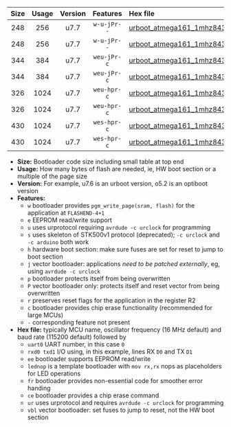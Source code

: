 |Size|Usage|Version|Features|Hex file|
|:-:|:-:|:-:|:-:|:--|
|248|256|u7.7|`w-u-jPr--`|[urboot_atmega161_1mhz8432_115200bps_uart0_rxd0_txd1_lednop_fr_ur_vbl.hex](https://raw.githubusercontent.com/stefanrueger/urboot.hex/main/mcus/atmega161/fcpu_1mhz8432/115200_bps/urboot_atmega161_1mhz8432_115200bps_uart0_rxd0_txd1_lednop_fr_ur_vbl.hex)|
|248|256|u7.7|`w-u-jPr--`|[urboot_atmega161_1mhz8432_115200bps_uart1_rxb2_txb3_lednop_fr_ur_vbl.hex](https://raw.githubusercontent.com/stefanrueger/urboot.hex/main/mcus/atmega161/fcpu_1mhz8432/115200_bps/urboot_atmega161_1mhz8432_115200bps_uart1_rxb2_txb3_lednop_fr_ur_vbl.hex)|
|344|384|u7.7|`weu-jPr-c`|[urboot_atmega161_1mhz8432_115200bps_uart0_rxd0_txd1_ee_lednop_fr_ce_ur_vbl.hex](https://raw.githubusercontent.com/stefanrueger/urboot.hex/main/mcus/atmega161/fcpu_1mhz8432/115200_bps/urboot_atmega161_1mhz8432_115200bps_uart0_rxd0_txd1_ee_lednop_fr_ce_ur_vbl.hex)|
|344|384|u7.7|`weu-jPr-c`|[urboot_atmega161_1mhz8432_115200bps_uart1_rxb2_txb3_ee_lednop_fr_ce_ur_vbl.hex](https://raw.githubusercontent.com/stefanrueger/urboot.hex/main/mcus/atmega161/fcpu_1mhz8432/115200_bps/urboot_atmega161_1mhz8432_115200bps_uart1_rxb2_txb3_ee_lednop_fr_ce_ur_vbl.hex)|
|326|1024|u7.7|`weu-hpr-c`|[urboot_atmega161_1mhz8432_115200bps_uart0_rxd0_txd1_ee_lednop_fr_ce_ur.hex](https://raw.githubusercontent.com/stefanrueger/urboot.hex/main/mcus/atmega161/fcpu_1mhz8432/115200_bps/urboot_atmega161_1mhz8432_115200bps_uart0_rxd0_txd1_ee_lednop_fr_ce_ur.hex)|
|326|1024|u7.7|`weu-hpr-c`|[urboot_atmega161_1mhz8432_115200bps_uart1_rxb2_txb3_ee_lednop_fr_ce_ur.hex](https://raw.githubusercontent.com/stefanrueger/urboot.hex/main/mcus/atmega161/fcpu_1mhz8432/115200_bps/urboot_atmega161_1mhz8432_115200bps_uart1_rxb2_txb3_ee_lednop_fr_ce_ur.hex)|
|430|1024|u7.7|`wes-hpr-c`|[urboot_atmega161_1mhz8432_115200bps_uart0_rxd0_txd1_ee_lednop_fr_ce.hex](https://raw.githubusercontent.com/stefanrueger/urboot.hex/main/mcus/atmega161/fcpu_1mhz8432/115200_bps/urboot_atmega161_1mhz8432_115200bps_uart0_rxd0_txd1_ee_lednop_fr_ce.hex)|
|430|1024|u7.7|`wes-hpr-c`|[urboot_atmega161_1mhz8432_115200bps_uart1_rxb2_txb3_ee_lednop_fr_ce.hex](https://raw.githubusercontent.com/stefanrueger/urboot.hex/main/mcus/atmega161/fcpu_1mhz8432/115200_bps/urboot_atmega161_1mhz8432_115200bps_uart1_rxb2_txb3_ee_lednop_fr_ce.hex)|

- **Size:** Bootloader code size including small table at top end
- **Usage:** How many bytes of flash are needed, ie, HW boot section or a multiple of the page size
- **Version:** For example, u7.6 is an urboot version, o5.2 is an optiboot version
- **Features:**
  + `w` bootloader provides `pgm_write_page(sram, flash)` for the application at `FLASHEND-4+1`
  + `e` EEPROM read/write support
  + `u` uses urprotocol requiring `avrdude -c urclock` for programming
  + `s` uses skeleton of STK500v1 protocol (deprecated); `-c urclock` and `-c arduino` both work
  + `h` hardware boot section: make sure fuses are set for reset to jump to boot section
  + `j` vector bootloader: applications *need to be patched externally*, eg, using `avrdude -c urclock`
  + `p` bootloader protects itself from being overwritten
  + `P` vector bootloader only: protects itself and reset vector from being overwritten
  + `r` preserves reset flags for the application in the register R2
  + `c` bootloader provides chip erase functionality (recommended for large MCUs)
  + `-` corresponding feature not present
- **Hex file:** typically MCU name, oscillator frequency (16 MHz default) and baud rate (115200 default) followed by
  + `uart0` UART number, in this case `0`
  + `rxd0 txd1` I/O using, in this example, lines RX `D0` and TX `D1`
  + `ee` bootloader supports EEPROM read/write
  + `lednop` is a template bootloader with `mov rx,rx` nops as placeholders for LED operations
  + `fr` bootloader provides non-essential code for smoother error handing
  + `ce` bootloader provides a chip erase command
  + `ur` uses urprotocol and requires `avrdude -c urclock` for programming
  + `vbl` vector bootloader: set fuses to jump to reset, not the HW boot section
